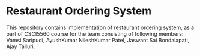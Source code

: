 # Restaurant Ordering System
This repository contains implementation of restaurant ordering system, as a part of CSCI5560 course for the team consisting of following members: Vamsi Saripudi, AyushKumar NileshKumar Patel, Jaswant Sai Bondalapati, Ajay Talluri.
